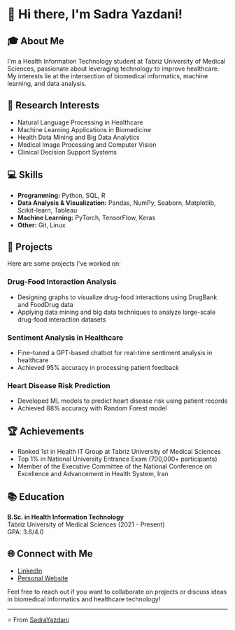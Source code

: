 # 👋 Hi there, I'm Sadra Yazdani!

## 🎓 About Me
I'm a Health Information Technology student at Tabriz University of Medical Sciences, passionate about leveraging technology to improve healthcare. My interests lie at the intersection of biomedical informatics, machine learning, and data analysis.

## 🔬 Research Interests
- Natural Language Processing in Healthcare
- Machine Learning Applications in Biomedicine
- Health Data Mining and Big Data Analytics
- Medical Image Processing and Computer Vision
- Clinical Decision Support Systems

## 💻 Skills
- **Programming:** Python, SQL, R
- **Data Analysis & Visualization:** Pandas, NumPy, Seaborn, Matplotlib, Scikit-learn, Tableau
- **Machine Learning:** PyTorch, TensorFlow, Keras
- **Other:** Git, Linux

## 🚀 Projects
Here are some projects I've worked on:

### Drug-Food Interaction Analysis
- Designing graphs to visualize drug-food interactions using DrugBank and FoodDrug data
- Applying data mining and big data techniques to analyze large-scale drug-food interaction datasets

### Sentiment Analysis in Healthcare
- Fine-tuned a GPT-based chatbot for real-time sentiment analysis in healthcare
- Achieved 95% accuracy in processing patient feedback

### Heart Disease Risk Prediction
- Developed ML models to predict heart disease risk using patient records
- Achieved 88% accuracy with Random Forest model

## 🏆 Achievements
- Ranked 1st in Health IT Group at Tabriz University of Medical Sciences
- Top 1% in National University Entrance Exam (700,000+ participants)
- Member of the Executive Committee of the National Conference on Excellence and Advancement in Health System, Iran

## 📚 Education
**B.Sc. in Health Information Technology**  
Tabriz University of Medical Sciences (2021 - Present)  
GPA: 3.6/4.0

## 🌐 Connect with Me
- [LinkedIn](https://www.linkedin.com/in/sadra-yazdani/)
- [Personal Website](https://sadrasoft.sbs)

Feel free to reach out if you want to collaborate on projects or discuss ideas in biomedical informatics and healthcare technology!

---
⭐️ From [SadraYazdani](https://github.com/Sadrasoft)
